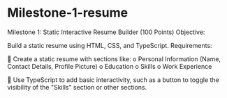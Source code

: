 # Milestone-1-resume

Milestone 1: Static Interactive Resume Builder (100 Points) 
Objective:

Build a static resume using HTML, CSS, and TypeScript. 
Requirements: 

 Create a static resume with sections like: 
o Personal Information (Name, Contact Details, Profile Picture) 
o Education 
o Skills 
o Work Experience 

 Use TypeScript to add basic interactivity, such as a button to toggle the visibility of the 
"Skills" section or other sections.
